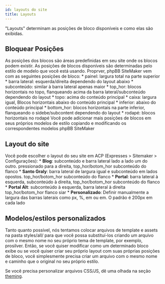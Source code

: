 ```yaml
---
id: layouts do site
title: Layouts
---
```


"Layouts" determinam as posições de bloco disponíveis e como elas são exibidas.

## Bloquear Posições

As posições dos blocos são áreas predefinidas em seu site onde os blocos podem existir. As posições de blocos disponíveis são determinadas pelo estilo de modelo que você está usando. Proprver, phpBB SiteMaker vem com as seguintes posições de bloco: * painel: largura total na parte superior * barra lateral: esquerda/direita dependendo do layout abaixo * subconteúdo: similar à barra lateral apenas maior * top_hor: blocos horizontais no topo, flanqueando acima da barra lateral/subconteúdo dependendo do layout * topo: acima do conteúdo principal * caixa: largura igual, Blocos horizontais abaixo do conteúdo principal * inferior: abaixo do conteúdo principal * bottom_hor: blocos horizontais na parte inferior, flanqueando o sidebe/subcontent dependendo do layout * rodapé: blocos horizontais no rodapé Você pode adicionar mais posições de blocos em seus próprios modelos de estilo copiando e modificando os correspondentes modelos phpBB SiteMaker

## Layout do site

Você pode escolher o layout do seu site em ACP (Expresses > Sitemaker > Configurações): * **Blog**: subconteúdo e barra lateral lado a lado um do outro. pressionado para a direita, top_hor/botom_hor subconteúdo do flanco * **Santo Graly**: barra lateral de largura igual e subconteúdo em lados opostos. top_hor/botom_hor subconteúdo do flanco * **Portal**: barra lateral à esquerda, subconteúdo à direita, top_hor/botom_hor subconteúdo do flanco * **Portal Alt**: subconteúdo à esquerda, barra lateral à direita top_hor/botom_hor flanco siar * **Personalizado**: Definir manualmente a largura das barras laterais como px, %, em ou em. O padrão é 200px em cada lado

## Modelos/estilos personalizados

Tanto quanto possível, nós tentamos colocar arquivos de template e assets na pasta styles/all/ para que você possa substituí-los criando um arquivo com o mesmo nome no seu próprio tema de template, por exemplo, prosilver. Então, se você quiser modificar como um determinado bloco exibe ou se você quiser criar seu próprio layout com suas próprias posições de bloco, você simplesmente precisa criar um arquivo com o mesmo nome e caminho que o original no seu próprio estilo.

Se você precisa personalizar arquivos CSS/JS, dê uma olhada na seção [theming](./developer-theming.md).